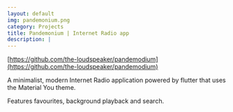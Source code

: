 ```yaml
---
layout: default
img: pandemonium.png
category: Projects
title: Pandemonium | Internet Radio app
description: |
---
```

[https://github.com/the-loudspeaker/pandemodium](https://github.com/the-loudspeaker/pandemodium)

A minimalist, modern Internet Radio application powered by flutter that uses the Material You theme.

Features favourites, background playback and search.